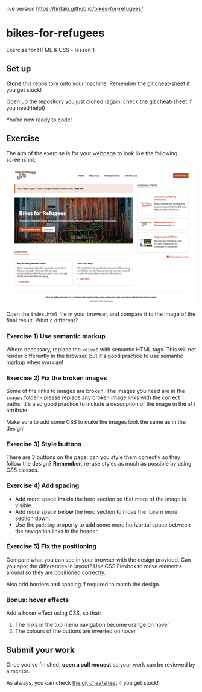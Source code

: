 live version https://tiritaki.github.io/bikes-for-refugees/

# bikes-for-refugees
Exercise for HTML & CSS - lesson 1

## Set up

**Clone** this repository onto your machine. Remember [the git cheat-sheet]( https://syllabus.codeyourfuture.io/git/desktop/cheatsheet#i-want-to-get-code-from-a-repo-onto-my-computer-cloning) if you get stuck!

Open up the repository you just cloned (again, check [the git cheat-sheet](https://syllabus.codeyourfuture.io/git/desktop/cheatsheet#i-want-to-open-visual-studio-code-with-code-from-my-repository) if you need help!)

You're now ready to code!

## Exercise

The aim of the exercise is for your webpage to look like the following screenshot:

![Bike For Refugees: final design](bikes-for-refugees_final-design.png)

Open the `index.html` file in your browser, and compare it to the image of the final result. What's different?

### Exercise 1) Use semantic markup

Where necessary, replace the `<div>`s with semantic HTML tags. This will not render differently in the browser, but it's good practice to use semantic markup when you can!

### Exercise 2) Fix the broken images

Some of the links to images are broken. The images you need are in the `images` folder - please replace any broken image links with the correct paths. 
It's also good practice to include a description of the image in the `alt` attribute. 

Make sure to add some CSS to make the images look the same as in the design!

### Exercise 3) Style buttons

There are 3 buttons on the page: can you style them correctly so they follow the design?
**Remember**, re-use styles as much as possible by using CSS classes.

### Exercise 4) Add spacing

- Add more space **inside** the hero section so that more of the image is visible. 
- Add more space **below** the hero section to move the 'Learn more' section down.
- Use the `padding` property to add some more horizontal space between the navigation links in the header.

### Exercise 5) Fix the positioning

Compare what you can see in your browser with the design provided. Can you spot the differences in layout? Use CSS Flexbox to move elements around so they are positioned correctly.

Also add borders and spacing if required to match the design. 

### Bonus: hover effects

Add a hover effect using CSS, so that:
  1) The links in the top menu navigation become orange on hover
  2) The colours of the buttons are inverted on hover

## Submit your work

Once you've finished, **open a pull request** so your work can be reviewed by a mentor.

As always, you can check [the git cheatsheet](https://syllabus.codeyourfuture.io/git/desktop/cheatsheet#i-want-to-send-my-code-to-volunteers-pushing) if you get stuck!

